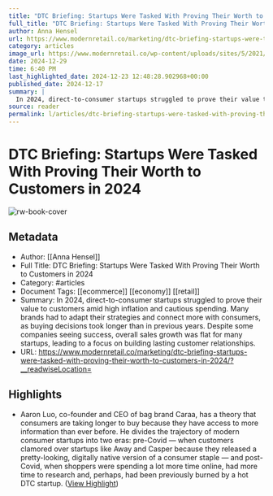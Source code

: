 ```yaml
---
title: "DTC Briefing: Startups Were Tasked With Proving Their Worth to Customers in 2024"
full_title: "DTC Briefing: Startups Were Tasked With Proving Their Worth to Customers in 2024"
author: Anna Hensel
url: https://www.modernretail.co/marketing/dtc-briefing-startups-were-tasked-with-proving-their-worth-to-customers-in-2024/?__readwiseLocation=
category: articles
image_url: https://www.modernretail.co/wp-content/uploads/sites/5/2021/02/MR_DTC_email-banner-06.jpg
date: 2024-12-29
time: 6:40 PM
last_highlighted_date: 2024-12-23 12:48:28.902968+00:00
published_date: 2024-12-17
summary: |
  In 2024, direct-to-consumer startups struggled to prove their value to customers amid high inflation and cautious spending. Many brands had to adapt their strategies and connect more with consumers, as buying decisions took longer than in previous years. Despite some companies seeing success, overall sales growth was flat for many startups, leading to a focus on building lasting customer relationships.
source: reader
permalink: l/articles/dtc-briefing-startups-were-tasked-with-proving-their-worth-to-customers-in-2024
---
```

# DTC Briefing: Startups Were Tasked With Proving Their Worth to Customers in 2024

![rw-book-cover](https://www.modernretail.co/wp-content/uploads/sites/5/2021/02/MR_DTC_email-banner-06.jpg)

## Metadata
- Author: [[Anna Hensel]]
- Full Title: DTC Briefing: Startups Were Tasked With Proving Their Worth to Customers in 2024
- Category: #articles
- Document Tags: [[ecommerce]] [[economy]] [[retail]] 
- Summary: In 2024, direct-to-consumer startups struggled to prove their value to customers amid high inflation and cautious spending. Many brands had to adapt their strategies and connect more with consumers, as buying decisions took longer than in previous years. Despite some companies seeing success, overall sales growth was flat for many startups, leading to a focus on building lasting customer relationships.
- URL: https://www.modernretail.co/marketing/dtc-briefing-startups-were-tasked-with-proving-their-worth-to-customers-in-2024/?__readwiseLocation=

## Highlights
- Aaron Luo, co-founder and CEO of bag brand Caraa, has a theory that consumers are taking longer to buy because they have access to more information than ever before. He divides the trajectory of modern consumer startups into two eras: pre-Covid — when customers clamored over startups like Away and Casper because they released a pretty-looking, digitally native version of a consumer staple — and post-Covid, when shoppers were spending a lot more time online, had more time to research and, perhaps, had been previously burned by a hot DTC startup. ([View Highlight](https://read.readwise.io/read/01jfsrzkxfa2detxssjwwtpmyf))


